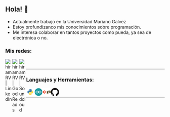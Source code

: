 ## Hola!  👋

- Actualmente trabajo en la Universidad Mariano Galvez 
- Estoy profundizanco mis conocimientos sobre programación. 
- Me interesa colaborar en tantos proyectos como pueda, ya sea de electrónica o no. 

### Mis redes:

[<img align="left" alt="hiramRV | LinkedIn" width="22px" src="https://cdn.jsdelivr.net/npm/simple-icons@v3/icons/linkedin.svg" />][linkedin]
[<img align="left" alt="hiramRV | GoodReads" width="22px" src="https://cdn.jsdelivr.net/npm/simple-icons@v3/icons/goodreads.svg" />][goodreads]
[<img align="left" alt="hiramRV | Soundcloud" width="22px" src="https://cdn.jsdelivr.net/npm/simple-icons@v3/icons/soundcloud.svg" />][soundcloud]
<br />

---

### Languajes y Herramientas:

[<img align="left" alt="Python" width="26px" src="https://raw.githubusercontent.com/github/explore/80688e429a7d4ef2fca1e82350fe8e3517d3494d/topics/python/python.png" />][perfil]
[<img align="left" alt="Arduino" width="26px" src="https://raw.githubusercontent.com/github/explore/80688e429a7d4ef2fca1e82350fe8e3517d3494d/topics/arduino/arduino.png" />][perfil]
[<img align="left" alt="Git" width="26px" src="https://raw.githubusercontent.com/github/explore/80688e429a7d4ef2fca1e82350fe8e3517d3494d/topics/git/git.png" />][perfil]
[<img align="left" alt="GitHub" width="26px" src="https://raw.githubusercontent.com/github/explore/78df643247d429f6cc873026c0622819ad797942/topics/github/github.png" />][perfil]

<br />

---

[linkedin]:   https://www.linkedin.com/in/steven-rubio-vasquez-2431ab1a6/
[goodreads]:  https://www.goodreads.com/user/show/45183356-stevenrv
[soundcloud]: https://soundcloud.com/hiram_r
[perfil]:     https://github.com/hiramRV
